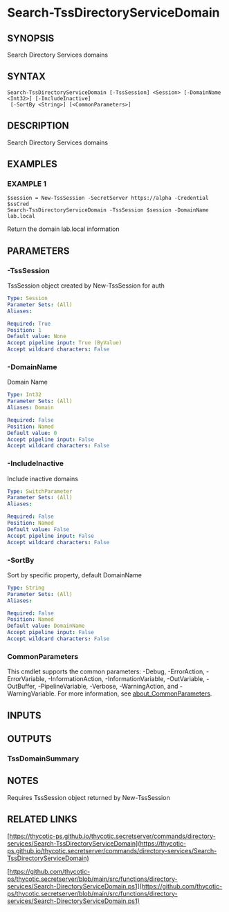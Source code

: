 # Search-TssDirectoryServiceDomain

## SYNOPSIS
Search Directory Services domains

## SYNTAX

```
Search-TssDirectoryServiceDomain [-TssSession] <Session> [-DomainName <Int32>] [-IncludeInactive]
 [-SortBy <String>] [<CommonParameters>]
```

## DESCRIPTION
Search Directory Services domains

## EXAMPLES

### EXAMPLE 1
```
$session = New-TssSession -SecretServer https://alpha -Credential $ssCred
Search-TssDirectoryServiceDomain -TssSession $session -DomainName lab.local
```

Return the domain lab.local information

## PARAMETERS

### -TssSession
TssSession object created by New-TssSession for auth

```yaml
Type: Session
Parameter Sets: (All)
Aliases:

Required: True
Position: 1
Default value: None
Accept pipeline input: True (ByValue)
Accept wildcard characters: False
```

### -DomainName
Domain Name

```yaml
Type: Int32
Parameter Sets: (All)
Aliases: Domain

Required: False
Position: Named
Default value: 0
Accept pipeline input: False
Accept wildcard characters: False
```

### -IncludeInactive
Include inactive domains

```yaml
Type: SwitchParameter
Parameter Sets: (All)
Aliases:

Required: False
Position: Named
Default value: False
Accept pipeline input: False
Accept wildcard characters: False
```

### -SortBy
Sort by specific property, default DomainName

```yaml
Type: String
Parameter Sets: (All)
Aliases:

Required: False
Position: Named
Default value: DomainName
Accept pipeline input: False
Accept wildcard characters: False
```

### CommonParameters
This cmdlet supports the common parameters: -Debug, -ErrorAction, -ErrorVariable, -InformationAction, -InformationVariable, -OutVariable, -OutBuffer, -PipelineVariable, -Verbose, -WarningAction, and -WarningVariable. For more information, see [about_CommonParameters](http://go.microsoft.com/fwlink/?LinkID=113216).

## INPUTS

## OUTPUTS

### TssDomainSummary
## NOTES
Requires TssSession object returned by New-TssSession

## RELATED LINKS

[https://thycotic-ps.github.io/thycotic.secretserver/commands/directory-services/Search-TssDirectoryServiceDomain](https://thycotic-ps.github.io/thycotic.secretserver/commands/directory-services/Search-TssDirectoryServiceDomain)

[https://github.com/thycotic-ps/thycotic.secretserver/blob/main/src/functions/directory-services/Search-DirectoryServiceDomain.ps1](https://github.com/thycotic-ps/thycotic.secretserver/blob/main/src/functions/directory-services/Search-DirectoryServiceDomain.ps1)

